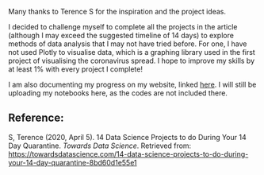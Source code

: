 Many thanks to Terence S for the inspiration and the project ideas.

I decided to challenge myself to complete all the projects in the article (although I may exceed the suggested timeline of 14 days) to explore methods of data analysis that I may not have tried before. For one, I have not used Plotly to visualise data, which is a graphing library used in the first project of visualising the coronavirus spread. I hope to improve my skills by at least 1% with every project I complete!

I am also documenting my progress on my website, linked [here](https://ezhentan.netlify.app/2020/09/24/14-data-science-projects/). I will still be uploading my notebooks here, as the codes are not included there.

## Reference:

S, Terence (2020, April 5). 14 Data Science Projects to do During Your 14 Day Quarantine. *Towards Data Science*. Retrieved from: https://towardsdatascience.com/14-data-science-projects-to-do-during-your-14-day-quarantine-8bd60d1e55e1

